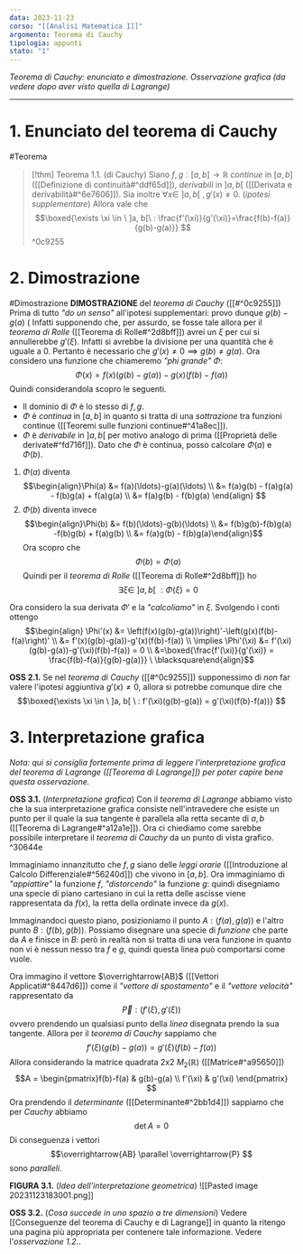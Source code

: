 ```yaml
---
data: 2023-11-23
corso: "[[Analisi Matematica I]]"
argomento: Teorema di Cauchy
tipologia: appunti
stato: "1"
---
```

*Teorema di Cauchy: enunciato e dimostrazione. Osservazione grafica (da vedere dopo aver visto quella di Lagrange)*
- - -
# 1. Enunciato del teorema di Cauchy
#Teorema 
> [!thm] Teorema 1.1. (di Cauchy)
> Siano $f, g: [a,b] \longrightarrow \mathbb{R}$ *continue* in $[a, b]$ ([[Definizione di continuità#^ddf65d]]), *derivabili* in $]a, b[$ ([[Derivata e derivabilità#^6e7606]]).
> Sia inoltre $\forall x \in \ ]a, b[\ , g'(x) \neq 0$. (*ipotesi supplementare*)
> Allora vale che
> $$\boxed{\exists \xi \in \ ]a, b[\ : \frac{f'(\xi)}{g'(\xi)}=\frac{f(b)-f(a)}{g(b)-g(a)}} $$ 
^0c9255
# 2. Dimostrazione
#Dimostrazione 
**DIMOSTRAZIONE** del *teorema di Cauchy* ([[#^0c9255]])
Prima di tutto *"do un senso"* all'ipotesi supplementari: provo dunque $g(b)-g(a)$ (
Infatti supponendo che, per assurdo, se fosse tale allora per il *teorema di Rolle* ([[Teorema di Rolle#^2d8bff]]) avrei un $\xi$ per cui si annullerebbe $g'(\xi)$. Infatti si avrebbe la divisione per una quantità che è uguale a $0$.
Pertanto è necessario che $g'(x) \neq 0 \implies g(b) \neq g(a)$.
Ora considero una funzione che chiameremo *"phi grande"* $\Phi$:
$$\Phi(x) = f(x)(g(b)-g(a))-g(x)(f(b)-f(a)) $$
Quindi considerandola scopro le seguenti.
- Il dominio di $\Phi$ è lo stesso di $f, g$.
- $\Phi$ è *continua* in $[a, b]$ in quanto si tratta di una *sottrazione* tra funzioni continue ([[Teoremi sulle funzioni continue#^41a8ec]]).
- $\Phi$ è *derivabile* in $]a, b[$ per motivo analogo di prima ([[Proprietà delle derivate#^fd716f]]).
Dato che $\Phi$ è continua, posso calcolare $\Phi(a)$ e $\Phi(b)$.
1. $\Phi(a)$ diventa
   $$\begin{align}\Phi(a) &= f(a)(\ldots)-g(a)(\ldots) \\ &= f(a)g(b) - f(a)g(a) - f(b)g(a) + f(a)g(a) \\ &= f(a)g(b) - f(b)g(a) \end{align} $$
1. $\Phi(b)$ diventa invece
   $$\begin{align}\Phi(b) &= f(b)(\ldots)-g(b)(\ldots) \\ &= f(b)g(b)-f(b)g(a) -f(b)g(b) + f(a)g(b) \\ &= f(a)g(b) - f(b)g(a)\end{align}$$
Ora scopro che
$$\Phi(b) = \Phi(a) $$
Quindi per il *teorema di Rolle* ([[Teorema di Rolle#^2d8bff]]) ho
$$\exists \xi \in\  ]a, b[ \  : \Phi(\xi) = 0 $$

Ora considero la sua derivata $\Phi'$ e la *"calcoliamo"* in $\xi$. Svolgendo i conti ottengo
$$\begin{align} \Phi'(x) &= \left(f(x)(g(b)-g(a))\right)'-\left(g(x)(f(b)-f(a)\right)' \\ &= f'(x)(g(b)-g(a))-g'(x)(f(b)-f(a)) \\ \implies \Phi'(\xi) &= f'(\xi)(g(b)-g(a))-g'(\xi)(f(b)-f(a)) = 0 \\ &=\boxed{\frac{f'(\xi)}{g'(\xi)} = \frac{f(b)-f(a)}{g(b)-g(a)}} \ \blacksquare\end{align}$$

**OSS 2.1.** Se nel *teorema di Cauchy* ([[#^0c9255]]) supponessimo di *non* far valere l'ipotesi aggiuntiva $g'(x)\neq 0$, allora si potrebbe comunque dire che
$$\boxed{\exists \xi \in \ ]a, b[ \ : f'(\xi)(g(b)-g(a)) = g'(\xi)(f(b)-f(a))} $$
# 3. Interpretazione grafica
*Nota: qui si consiglia fortemente prima di leggere l'interpretazione grafica del teorema di Lagrange ([[Teorema di Lagrange]]) per poter capire bene questa osservazione.*

**OSS 3.1.** (*Interpretazione grafica*) Con il *teorema di Lagrange* abbiamo visto che la sua interpretazione grafica consiste nell'intravedere che esiste un punto per il quale la sua tangente è parallela alla retta secante di $a,b$ ([[Teorema di Lagrange#^a12a1e]]).
Ora ci chiediamo come sarebbe possibile interpretare il *teorema di Cauchy* da un punto di vista grafico. ^30644e

Immaginiamo innanzitutto che $f, g$ siano delle *leggi orarie* ([[Introduzione al Calcolo Differenziale#^56240d]]) che vivono in $[a, b]$.
Ora immaginiamo di *"appiattire"* la funzione $f$, *"distorcendo"* la funzione $g$: quindi disegniamo una specie di piano cartesiano in cui la retta delle ascisse viene rappresentata da $f(x)$, la retta della ordinate invece da $g(x)$.

Immaginandoci questo piano, posizioniamo il punto $A: (f(a), g(a))$ e l'altro punto $B : (f(b), g(b))$.
Possiamo disegnare una specie di *funzione* che parte da $A$ e finisce in $B$: però in realtà non si tratta di una vera funzione in quanto non vi è nessun nesso tra $f$ e $g$, quindi questa linea può comportarsi come vuole.

Ora immagino il vettore $\overrightarrow{AB}$ ([[Vettori Applicati#^8447d6]]) come il *"vettore di spostamento"* e il *"vettore velocità"* rappresentato da
$$\overrightarrow{P}: (f'(\xi), g'(\xi))$$
ovvero prendendo un qualsiasi punto della *linea* disegnata prendo la sua tangente.
Allora per il *teorema di Cauchy* sappiamo che
$$f'(\xi)(g(b)-g(a))=g'(\xi)(f(b)-f(a)) $$
Allora considerando la matrice quadrata 2x2 $M_2(\mathbb{R})$ ([[Matrice#^a95650]])
$$A = \begin{pmatrix}f(b)-f(a) & g(b)-g(a) \\ f'(\xi) & g'(\xi) \end{pmatrix} $$
Ora prendendo il *determinante* ([[Determinante#^2bb1d4]]) sappiamo che per *Cauchy* abbiamo
$$ \det A = 0$$
Di conseguenza i vettori $$\overrightarrow{AB} \parallel \overrightarrow{P} $$
sono *paralleli*.

**FIGURA 3.1.** (*Idea dell'interpretazione geometrica*)
![[Pasted image 20231123183001.png]]

**OSS 3.2.** (*Cosa succede in uno spazio a tre dimensioni*) Vedere [[Conseguenze del teorema di Cauchy e di Lagrange]] in quanto la ritengo una pagina più appropriata per contenere tale informazione. Vedere l'*osservazione 1.2.*.
